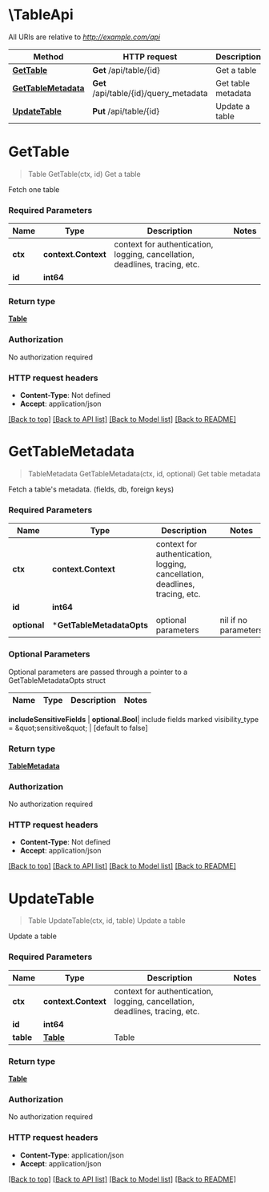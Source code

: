 # \TableApi

All URIs are relative to *http://example.com/api*

Method | HTTP request | Description
------------- | ------------- | -------------
[**GetTable**](TableApi.md#GetTable) | **Get** /api/table/{id} | Get a table
[**GetTableMetadata**](TableApi.md#GetTableMetadata) | **Get** /api/table/{id}/query_metadata | Get table metadata
[**UpdateTable**](TableApi.md#UpdateTable) | **Put** /api/table/{id} | Update a table


# **GetTable**
> Table GetTable(ctx, id)
Get a table

Fetch one table

### Required Parameters

Name | Type | Description  | Notes
------------- | ------------- | ------------- | -------------
 **ctx** | **context.Context** | context for authentication, logging, cancellation, deadlines, tracing, etc.
  **id** | **int64**|  | 

### Return type

[**Table**](Table.md)

### Authorization

No authorization required

### HTTP request headers

 - **Content-Type**: Not defined
 - **Accept**: application/json

[[Back to top]](#) [[Back to API list]](../README.md#documentation-for-api-endpoints) [[Back to Model list]](../README.md#documentation-for-models) [[Back to README]](../README.md)

# **GetTableMetadata**
> TableMetadata GetTableMetadata(ctx, id, optional)
Get table metadata

Fetch a table's metadata. (fields, db, foreign keys)

### Required Parameters

Name | Type | Description  | Notes
------------- | ------------- | ------------- | -------------
 **ctx** | **context.Context** | context for authentication, logging, cancellation, deadlines, tracing, etc.
  **id** | **int64**|  | 
 **optional** | ***GetTableMetadataOpts** | optional parameters | nil if no parameters

### Optional Parameters
Optional parameters are passed through a pointer to a GetTableMetadataOpts struct

Name | Type | Description  | Notes
------------- | ------------- | ------------- | -------------

 **includeSensitiveFields** | **optional.Bool**| include fields marked visibility_type &#x3D; \&quot;sensitive\&quot; | [default to false]

### Return type

[**TableMetadata**](TableMetadata.md)

### Authorization

No authorization required

### HTTP request headers

 - **Content-Type**: Not defined
 - **Accept**: application/json

[[Back to top]](#) [[Back to API list]](../README.md#documentation-for-api-endpoints) [[Back to Model list]](../README.md#documentation-for-models) [[Back to README]](../README.md)

# **UpdateTable**
> Table UpdateTable(ctx, id, table)
Update a table

Update a table

### Required Parameters

Name | Type | Description  | Notes
------------- | ------------- | ------------- | -------------
 **ctx** | **context.Context** | context for authentication, logging, cancellation, deadlines, tracing, etc.
  **id** | **int64**|  | 
  **table** | [**Table**](Table.md)| Table | 

### Return type

[**Table**](Table.md)

### Authorization

No authorization required

### HTTP request headers

 - **Content-Type**: application/json
 - **Accept**: application/json

[[Back to top]](#) [[Back to API list]](../README.md#documentation-for-api-endpoints) [[Back to Model list]](../README.md#documentation-for-models) [[Back to README]](../README.md)

